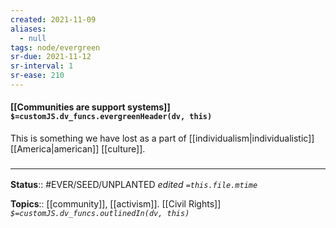 ```yaml
---
created: 2021-11-09 
aliases:
  - null
tags: node/evergreen
sr-due: 2021-11-12
sr-interval: 1
sr-ease: 210
---
```

#### [[Communities are support systems]] `$=customJS.dv_funcs.evergreenHeader(dv, this)`

This is something we have lost as a part of [[individualism|individualistic]] [[America|american]] [[culture]].


### <hr class="footnote"/>

**Status**:: #EVER/SEED/UNPLANTED
*edited `=this.file.mtime`*

**Topics**:: [[community]], [[activism]]. [[Civil Rights]]
*`$=customJS.dv_funcs.outlinedIn(dv, this)`*


